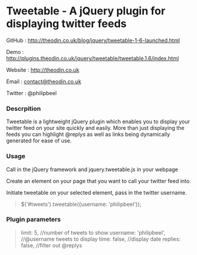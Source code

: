 Tweetable - A jQuery plugin for displaying twitter feeds
========================================================

GitHub  : http://theodin.co.uk/blog/jquery/tweetable-1-6-launched.html

Demo    : http://plugins.theodin.co.uk/jquery/tweetable/tweetable.1.6/index.html

Website : http://theodin.co.uk

Email   : contact@theodin.co.uk

Twitter : @philipbeel

### Descrpition
Tweetable is a lightweight jQuery plugin which enables you to display your twitter feed on your site quickly and easily. More than just displaying the feeds you can highlight @replys as well as links being dynamically generated for ease of use.

### Usage
Call in the jQuery framework and jquery.tweetable.js in your webpage

<blockquote> <script type="text/javascript" src="jquery.tweetable.js"></script></blockquote>

Create an element on your page that you want to call your twitter feed into.

<blockquote> <div id="tweets"></div> </blockquote>

Initiate tweetable on your selected element, pass in the twitter username.

<blockquote> $('#tweets').tweetable({username: 'philipbeel'}); </blockquote>

### Plugin parameters

<blockquote>
	limit: 5,                         //number of tweets to show
	username: 'philipbeel',     //@username tweets to display
	time: false,                     //display date
	replies: false,                //filter out @replys
</blockquote>



